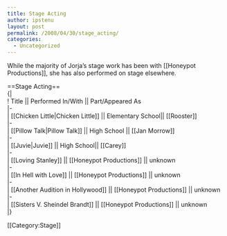 ```yaml
---
title: Stage Acting
author: ipstenu
layout: post
permalink: /2008/04/30/stage_acting/
categories:
  - Uncategorized
---
```

While the majority of Jorja&#8217;s stage work has been with [[Honeypot Productions]], she has also performed on stage elsewhere.

==Stage Acting==  
{|  
! Title || Performed In/With || Part/Appeared As  
|-  
| [[Chicken Little|Chicken Little]] || Elementary School|| [[Rooster]]  
|-  
| [[Pillow Talk|Pillow Talk]] || High School || [[Jan Morrow]]  
|-  
| [[Juvie|Juvie]] || High School|| [[Carey]]  
|-  
| [[Loving Stanley]] || [[Honeypot Productions]] || unknown  
|-  
| [[In Hell with Love]] || [[Honeypot Productions]] || unknown  
|-  
| [[Another Audition in Hollywood]] || [[Honeypot Productions]] || unknown  
|-  
| [[Sisters V. Sheindel Brandt]] || [[Honeypot Productions]] || unknown  
|}

[[Category:Stage]]